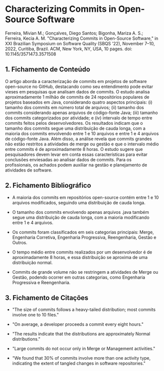 # Characterizing Commits in Open-Source Software

Ferreira, Mívian M.; Gonçalves, Diego Santos; Bigonha, Mariza A. S.; Ferreira, Kecia A. M. "Characterizing Commits in Open-Source Software," in XXI Brazilian Symposium on Software Quality (SBQS ’22), November 7–10, 2022, Curitiba, Brazil. ACM, New York, NY, USA, 10 pages. doi: 10.1145/3571473.3571508

## 1. Fichamento de Conteúdo

O artigo aborda a caracterização de commits em projetos de software open-source no GitHub, destacando como seu entendimento pode evitar vieses em pesquisas que analisam dados de commits. O estudo analisa aproximadamente 1 milhão de commits de 24 repositórios populares de projetos baseados em Java, considerando quatro aspectos principais: (i) tamanho dos commits em número total de arquivos; (ii) tamanho dos commits considerando apenas arquivos de código-fonte Java; (iii) tamanho dos commits categorizados por atividade; e (iv) intervalo de tempo entre commits feitos pelos desenvolvedores. Os resultados indicam que o tamanho dos commits segue uma distribuição de cauda longa, com a maioria dos commits envolvendo entre 1 e 10 arquivos e entre 1 e 4 arquivos de código-fonte Java. Além disso, a análise revela que commits grandes não estão restritos a atividades de merge ou gestão e que o intervalo médio entre commits é de aproximadamente 8 horas. O estudo sugere que pesquisadores devem levar em conta essas características para evitar conclusões enviesadas ao analisar dados de commits. Para os profissionais, os achados podem auxiliar na gestão e planejamento de atividades de software.

## 2. Fichamento Bibliográfico

* A maioria dos commits em repositórios open-source contém entre 1 e 10 arquivos modificados, seguindo uma distribuição de cauda longa.

* O tamanho dos commits envolvendo apenas arquivos .java também segue uma distribuição de cauda longa, com a maioria modificando entre 1 e 4 arquivos.

* Os commits foram classificados em seis categorias principais: Merge, Engenharia Corretiva, Engenharia Progressiva, Reengenharia, Gestão e Outros.

* O tempo médio entre commits realizados por um desenvolvedor é de aproximadamente 8 horas, e essa distribuição se aproxima de uma distribuição normal.

* Commits de grande volume não se restringem a atividades de Merge ou Gestão, podendo ocorrer em outras categorias, como Engenharia Progressiva e Reengenharia.

## 3. Fichamento de Citações

* "The size of commits follows a heavy-tailed distribution; most commits involve one to 10 files."

* "On average, a developer proceeds a commit every eight hours."

* "The results indicate that the distributions are approximately Normal distributions."

* "Large commits do not occur only in Merge or Management activities."

* "We found that 30% of commits involve more than one activity type, indicating the extent of tangled changes in software repositories."
